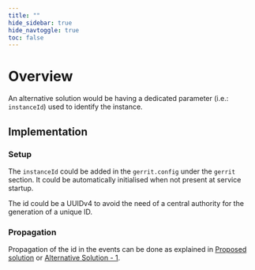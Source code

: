 ```yaml
---
title: ""
hide_sidebar: true
hide_navtoggle: true
toc: false
---
```


# Overview

An alternative solution would be having a dedicated parameter (i.e.: `instanceId`)
used to identify the instance.

## <a id="implementation"> Implementation

### Setup

The `instanceId` could be added in the `gerrit.config` under the `gerrit` section.
It could be automatically initialised when not present at service startup.

The id could be a UUIDv4 to avoid the need of a central authority for the generation
of a unique ID.

### Propagation

Propagation of the id in the events can be done as explained in
[Proposed solution](/design-docs/instance-id-solution.md) or [Alternative Solution - 1](/design-docs/instance-id-alternative-solution-1.md).
